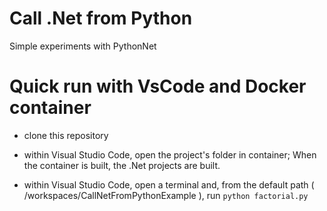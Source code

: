 # Call .Net from Python

Simple experiments with PythonNet

# Quick run with VsCode and Docker container

- clone this repository

- within Visual Studio Code, open the project's folder in container; When the container is built, the .Net projects are built.

- within Visual Studio Code, open a terminal and, from the default path ( /workspaces/CallNetFromPythonExample ), run `python factorial.py`

